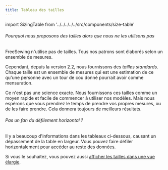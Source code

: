 ```yaml
---
title: Tableau des tailles
---
```


import SizingTable from '../../../../../src/components/size-table'

<Note>

###### Pourquoi nous proposons des tailles alors que nous ne les utilisons pas

FreeSewing n'utilise pas de tailles. Tous nos patrons sont élaborés selon un ensemble de mesures.

Cependant, depuis la version 2.2, nous fournissons des *tailles standards*. 
Chaque taille est un ensemble de mesures qui est une estimation de ce qu'une personne avec un tour de cou donné pourrait avoir comme mensuration.

Ce n'est pas une science exacte. Nous fournissons ces tailles comme un moyen rapide et facile de 
commencer à utiliser nos modèles. Mais nous espérons que vous prendrez le temps de prendre
vos propres mesures, ou de les faire prendre. Cela donnera toujours de meilleurs résultats.

</Note>

<div class="not-xs">
<Tip>

###### Pas un fan du défilement horizontal ?

Il y a beaucoup d'informations dans les tableaux ci-dessous, causant un dépassement de la table en largeur.
Vous pouvez faire défiler horizontalement pour accéder au reste des données.

Si vous le souhaitez, vous pouvez aussi [afficher les tailles dans une vue élargie](/sizes/).

</Tip>
</div>

<SizingTable breasts={true} />

<SizingTable breasts={false} />

